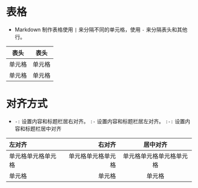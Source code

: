# 表格
- Markdown 制作表格使用 `|` 来分隔不同的单元格，使用 `-` 来分隔表头和其他行。

|  表头   | 表头  |
|  ----   | ----  |
| 单元格  | 单元格 |
| 单元格  | 单元格 |

# 对齐方式
-
    `-:` 设置内容和标题栏居右对齐。
    `:-` 设置内容和标题栏居左对齐。
    `:-:` 设置内容和标题栏居中对齐

| 左对齐      | 右对齐 | 居中对齐 |
| :-----                  | ----:                      | :----: |
| 单元格单元格单元格       | 单元格单元格单元格 | 单元格单元格单元格单元格 |
| 单元格     | 单元格 | 单元格 |